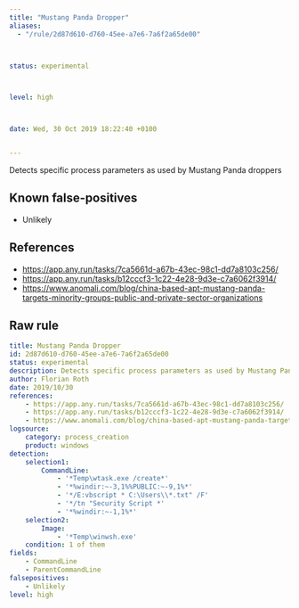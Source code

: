```yaml
---
title: "Mustang Panda Dropper"
aliases:
  - "/rule/2d87d610-d760-45ee-a7e6-7a6f2a65de00"



status: experimental



level: high



date: Wed, 30 Oct 2019 18:22:40 +0100


---
```


Detects specific process parameters as used by Mustang Panda droppers

<!--more-->


## Known false-positives

* Unlikely



## References

* https://app.any.run/tasks/7ca5661d-a67b-43ec-98c1-dd7a8103c256/
* https://app.any.run/tasks/b12cccf3-1c22-4e28-9d3e-c7a6062f3914/
* https://www.anomali.com/blog/china-based-apt-mustang-panda-targets-minority-groups-public-and-private-sector-organizations


## Raw rule
```yaml
title: Mustang Panda Dropper
id: 2d87d610-d760-45ee-a7e6-7a6f2a65de00
status: experimental
description: Detects specific process parameters as used by Mustang Panda droppers
author: Florian Roth
date: 2019/10/30
references:
    - https://app.any.run/tasks/7ca5661d-a67b-43ec-98c1-dd7a8103c256/
    - https://app.any.run/tasks/b12cccf3-1c22-4e28-9d3e-c7a6062f3914/
    - https://www.anomali.com/blog/china-based-apt-mustang-panda-targets-minority-groups-public-and-private-sector-organizations
logsource:
    category: process_creation
    product: windows
detection:
    selection1:
        CommandLine: 
            - '*Temp\wtask.exe /create*'
            - '*%windir:~-3,1%%PUBLIC:~-9,1%*'
            - '*/E:vbscript * C:\Users\\*.txt" /F'
            - '*/tn "Security Script *'
            - '*%windir:~-1,1%*'
    selection2:
        Image:
            - '*Temp\winwsh.exe'
    condition: 1 of them
fields:
    - CommandLine
    - ParentCommandLine
falsepositives:
    - Unlikely
level: high

```
